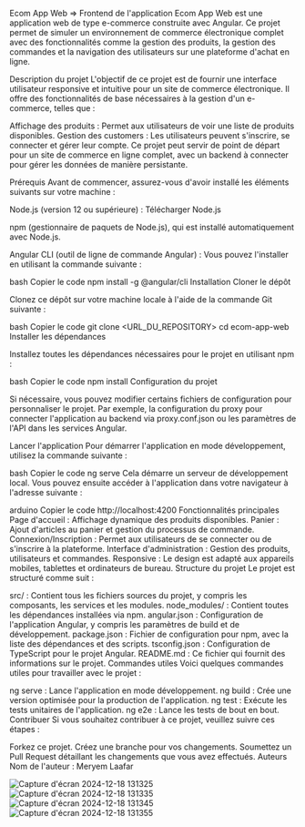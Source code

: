 Ecom App Web => Frontend de l'application
Ecom App Web est une application web de type e-commerce construite avec Angular. Ce projet permet de simuler un environnement de commerce électronique complet avec des fonctionnalités comme la gestion des produits, la gestion des commandes et la navigation des utilisateurs sur une plateforme d'achat en ligne.

Description du projet
L'objectif de ce projet est de fournir une interface utilisateur responsive et intuitive pour un site de commerce électronique. Il offre des fonctionnalités de base nécessaires à la gestion d'un e-commerce, telles que :

Affichage des produits : Permet aux utilisateurs de voir une liste de produits disponibles.
Gestion des customers : Les utilisateurs peuvent s'inscrire, se connecter et gérer leur compte.
Ce projet peut servir de point de départ pour un site de commerce en ligne complet, avec un backend à connecter pour gérer les données de manière persistante.

Prérequis
Avant de commencer, assurez-vous d'avoir installé les éléments suivants sur votre machine :

Node.js (version 12 ou supérieure) : Télécharger Node.js

npm (gestionnaire de paquets de Node.js), qui est installé automatiquement avec Node.js.

Angular CLI (outil de ligne de commande Angular) : Vous pouvez l'installer en utilisant la commande suivante :

bash
Copier le code
npm install -g @angular/cli
Installation
Cloner le dépôt

Clonez ce dépôt sur votre machine locale à l'aide de la commande Git suivante :

bash
Copier le code
git clone <URL_DU_REPOSITORY>
cd ecom-app-web
Installer les dépendances

Installez toutes les dépendances nécessaires pour le projet en utilisant npm :

bash
Copier le code
npm install
Configuration du projet

Si nécessaire, vous pouvez modifier certains fichiers de configuration pour personnaliser le projet. Par exemple, la configuration du proxy pour connecter l'application au backend via proxy.conf.json ou les paramètres de l'API dans les services Angular.

Lancer l'application
Pour démarrer l'application en mode développement, utilisez la commande suivante :

bash
Copier le code
ng serve
Cela démarre un serveur de développement local. Vous pouvez ensuite accéder à l'application dans votre navigateur à l'adresse suivante :

arduino
Copier le code
http://localhost:4200
Fonctionnalités principales
Page d'accueil : Affichage dynamique des produits disponibles.
Panier : Ajout d'articles au panier et gestion du processus de commande.
Connexion/Inscription : Permet aux utilisateurs de se connecter ou de s'inscrire à la plateforme.
Interface d'administration : Gestion des produits, utilisateurs et commandes.
Responsive : Le design est adapté aux appareils mobiles, tablettes et ordinateurs de bureau.
Structure du projet
Le projet est structuré comme suit :

src/ : Contient tous les fichiers sources du projet, y compris les composants, les services et les modules.
node_modules/ : Contient toutes les dépendances installées via npm.
angular.json : Configuration de l'application Angular, y compris les paramètres de build et de développement.
package.json : Fichier de configuration pour npm, avec la liste des dépendances et des scripts.
tsconfig.json : Configuration de TypeScript pour le projet Angular.
README.md : Ce fichier qui fournit des informations sur le projet.
Commandes utiles
Voici quelques commandes utiles pour travailler avec le projet :

ng serve : Lance l'application en mode développement.
ng build : Crée une version optimisée pour la production de l'application.
ng test : Exécute les tests unitaires de l'application.
ng e2e : Lance les tests de bout en bout.
Contribuer
Si vous souhaitez contribuer à ce projet, veuillez suivre ces étapes :

Forkez ce projet.
Créez une branche pour vos changements.
Soumettez un Pull Request détaillant les changements que vous avez effectués.
Auteurs
Nom de l'auteur : Meryem Laafar

![Capture d'écran 2024-12-18 131325](https://github.com/user-attachments/assets/921fe29e-e973-4e11-af4c-404be8b71281)
![Capture d'écran 2024-12-18 131335](https://github.com/user-attachments/assets/752721c4-a3dc-4f05-ae30-3a5d72adc61a)
![Capture d'écran 2024-12-18 131345](https://github.com/user-attachments/assets/f7982a35-49d4-433b-9cc8-403cb78fe0a9)
![Capture d'écran 2024-12-18 131355](https://github.com/user-attachments/assets/f9ad8dd1-222a-4403-bc13-ef1c82bc2316)
